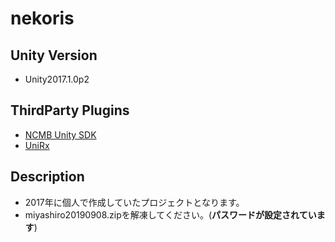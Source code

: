 # nekoris

## Unity Version
* Unity2017.1.0p2

## ThirdParty Plugins
* [NCMB Unity SDK](https://github.com/NIFCloud-mbaas/ncmb_unity)
* [UniRx](https://api.unity.com/v1/oauth2/authorize?client_id=asset_store_v2&locale=en_US&redirect_uri=https%3A%2F%2Fassetstore.unity.com%2Fauth%2Fcallback%3Fredirect_to%3D%252Fpackages%252Ftools%252Fintegration%252Funirx-reactive-extensions-for-unity-17276&response_type=code&state=2e7929de-bec0-4bfc-9f2a-5f7f9eb4781e)

## Description
* 2017年に個人で作成していたプロジェクトとなります。
* miyashiro20190908.zipを解凍してください。(**パスワードが設定されています**)